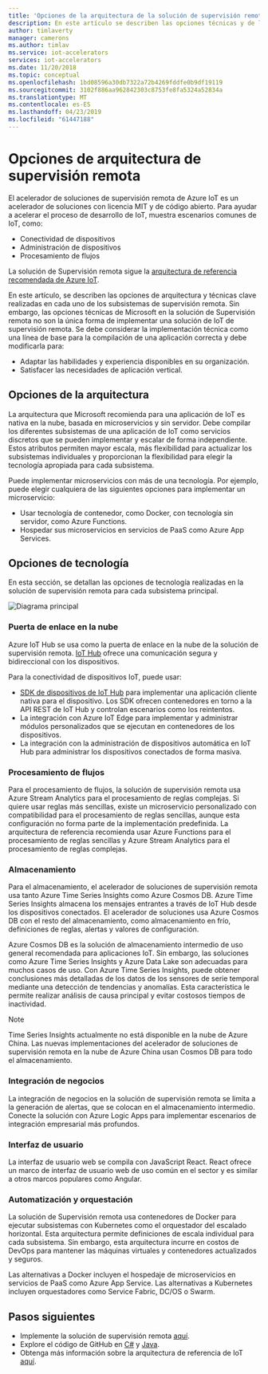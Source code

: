 ```yaml
---
title: 'Opciones de la arquitectura de la solución de supervisión remota: Azure | Microsoft Docs'
description: En este artículo se describen las opciones técnicas y de la arquitectura de la supervisión remota
author: timlaverty
manager: camerons
ms.author: timlav
ms.service: iot-accelerators
services: iot-accelerators
ms.date: 11/20/2018
ms.topic: conceptual
ms.openlocfilehash: 1bd08596a30db7322a72b4269fddfe0b9df19119
ms.sourcegitcommit: 3102f886aa962842303c8753fe8fa5324a52834a
ms.translationtype: MT
ms.contentlocale: es-ES
ms.lasthandoff: 04/23/2019
ms.locfileid: "61447188"
---
```

# <a name="remote-monitoring-architectural-choices"></a>Opciones de arquitectura de supervisión remota

El acelerador de soluciones de supervisión remota de Azure IoT es un acelerador de soluciones con licencia MIT y de código abierto. Para ayudar a acelerar el proceso de desarrollo de IoT, muestra escenarios comunes de IoT, como:

- Conectividad de dispositivos
- Administración de dispositivos
- Procesamiento de flujos

La solución de Supervisión remota sigue la [arquitectura de referencia recomendada de Azure IoT](https://aka.ms/iotrefarchitecture).

En este artículo, se describen las opciones de arquitectura y técnicas clave realizadas en cada uno de los subsistemas de supervisión remota. Sin embargo, las opciones técnicas de Microsoft en la solución de Supervisión remota no son la única forma de implementar una solución de IoT de supervisión remota. Se debe considerar la implementación técnica como una línea de base para la compilación de una aplicación correcta y debe modificarla para:

- Adaptar las habilidades y experiencia disponibles en su organización.
- Satisfacer las necesidades de aplicación vertical.

## <a name="architectural-choices"></a>Opciones de la arquitectura

La arquitectura que Microsoft recomienda para una aplicación de IoT es nativa en la nube, basada en microservicios y sin servidor. Debe compilar los diferentes subsistemas de una aplicación de IoT como servicios discretos que se pueden implementar y escalar de forma independiente. Estos atributos permiten mayor escala, más flexibilidad para actualizar los subsistemas individuales y proporcionan la flexibilidad para elegir la tecnología apropiada para cada subsistema.

Puede implementar microservicios con más de una tecnología. Por ejemplo, puede elegir cualquiera de las siguientes opciones para implementar un microservicio:

- Usar tecnología de contenedor, como Docker, con tecnología sin servidor, como Azure Functions.
- Hospedar sus microservicios en servicios de PaaS como Azure App Services.

## <a name="technology-choices"></a>Opciones de tecnología

En esta sección, se detallan las opciones de tecnología realizadas en la solución de supervisión remota para cada subsistema principal.

![Diagrama principal](./media/iot-accelerators-remote-monitoring-architectural-choices/subsystem.png)

### <a name="cloud-gateway"></a>Puerta de enlace en la nube

Azure IoT Hub se usa como la puerta de enlace en la nube de la solución de supervisión remota. [IoT Hub](https://azure.microsoft.com/services/iot-hub/) ofrece una comunicación segura y bidireccional con los dispositivos.

Para la conectividad de dispositivos IoT, puede usar:

- [SDK de dispositivos de IoT Hub](../iot-hub/iot-hub-devguide-sdks.md#azure-iot-hub-device-sdks) para implementar una aplicación cliente nativa para el dispositivo. Los SDK ofrecen contenedores en torno a la API REST de IoT Hub y controlan escenarios como los reintentos.
- La integración con Azure IoT Edge para implementar y administrar módulos personalizados que se ejecutan en contenedores de los dispositivos.
- La integración con la administración de dispositivos automática en IoT Hub para administrar los dispositivos conectados de forma masiva.

### <a name="stream-processing"></a>Procesamiento de flujos

Para el procesamiento de flujos, la solución de supervisión remota usa Azure Stream Analytics para el procesamiento de reglas complejas. Si quiere usar reglas más sencillas, existe un microservicio personalizado con compatibilidad para el procesamiento de reglas sencillas, aunque esta configuración no forma parte de la implementación predefinida. La arquitectura de referencia recomienda usar Azure Functions para el procesamiento de reglas sencillas y Azure Stream Analytics para el procesamiento de reglas complejas.

### <a name="storage"></a>Almacenamiento

Para el almacenamiento, el acelerador de soluciones de supervisión remota usa tanto Azure Time Series Insights como Azure Cosmos DB. Azure Time Series Insights almacena los mensajes entrantes a través de IoT Hub desde los dispositivos conectados. El acelerador de soluciones usa Azure Cosmos DB con el resto del almacenamiento, como almacenamiento en frío, definiciones de reglas, alertas y valores de configuración.

Azure Cosmos DB es la solución de almacenamiento intermedio de uso general recomendada para aplicaciones IoT. Sin embargo, las soluciones como Azure Time Series Insights y Azure Data Lake son adecuadas para muchos casos de uso. Con Azure Time Series Insights, puede obtener conclusiones más detalladas de los datos de los sensores de serie temporal mediante una detección de tendencias y anomalías. Esta característica le permite realizar análisis de causa principal y evitar costosos tiempos de inactividad.

> [!NOTE]
> Time Series Insights actualmente no está disponible en la nube de Azure China. Las nuevas implementaciones del acelerador de soluciones de supervisión remota en la nube de Azure China usan Cosmos DB para todo el almacenamiento.

### <a name="business-integration"></a>Integración de negocios

La integración de negocios en la solución de supervisión remota se limita a la generación de alertas, que se colocan en el almacenamiento intermedio. Conecte la solución con Azure Logic Apps para implementar escenarios de integración empresarial más profundos.

### <a name="user-interface"></a>Interfaz de usuario

La interfaz de usuario web se compila con JavaScript React. React ofrece un marco de interfaz de usuario web de uso común en el sector y es similar a otros marcos populares como Angular.

### <a name="runtime-and-orchestration"></a>Automatización y orquestación

La solución de Supervisión remota usa contenedores de Docker para ejecutar subsistemas con Kubernetes como el orquestador del escalado horizontal. Esta arquitectura permite definiciones de escala individual para cada subsistema. Sin embargo, esta arquitectura incurre en costos de DevOps para mantener las máquinas virtuales y contenedores actualizados y seguros.

Las alternativas a Docker incluyen el hospedaje de microservicios en servicios de PaaS como Azure App Service. Las alternativas a Kubernetes incluyen orquestadores como Service Fabric, DC/OS o Swarm.

## <a name="next-steps"></a>Pasos siguientes

* Implemente la solución de supervisión remota [aquí](https://www.azureiotsolutions.com/).
* Explore el código de GitHub en [C#](https://github.com/Azure/azure-iot-pcs-remote-monitoring-dotnet/) y [Java](https://github.com/Azure/azure-iot-pcs-remote-monitoring-java/).  
* Obtenga más información sobre la arquitectura de referencia de IoT [aquí](https://aka.ms/iotrefarchitecture).
